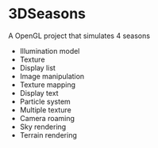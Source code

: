 # 3DSeasons
A OpenGL project that simulates 4 seasons
* Illumination model
* Texture
* Display list
* Image manipulation
* Texture mapping
* Display text
* Particle system
* Multiple texture
* Camera roaming
* Sky rendering
* Terrain rendering
